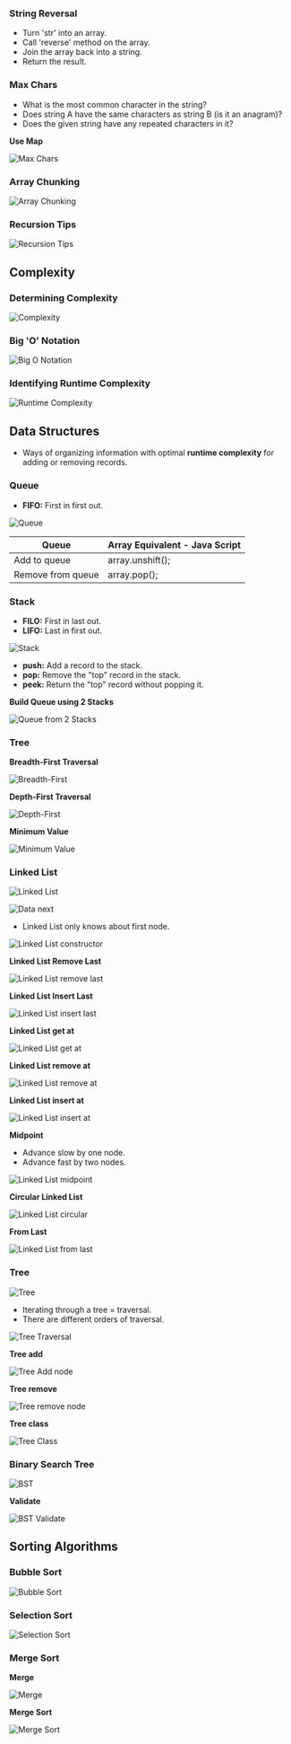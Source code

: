 ### String Reversal

- Turn 'str' into an array.
- Call 'reverse' method on the array.
- Join the array back into a string.
- Return the result.

### Max Chars

- What is the most common character in the string?
- Does string A have the same characters as string B (is it an anagram)?
- Does the given string have any repeated characters in it?

**Use Map**

![Max Chars](images/max-chars.png "Max Chars")

### Array Chunking

![Array Chunking](images/array-chunking.png "Array Chunking")

### Recursion Tips

![Recursion Tips](images/recursion.png "Recursion Tips")

## Complexity

### Determining Complexity

![Complexity](images/complexity.png "Complexity")

### Big 'O' Notation

![Big O Notation](images/big-o.png "Big O Notation")

### Identifying Runtime Complexity

![Runtime Complexity](images/runtime-complexity.png "Runtime Complexity")


## Data Structures

- Ways of organizing information with optimal **runtime complexity** for adding or removing records.

### Queue

- **FIFO:** First in first out.

![Queue](images/queue.png "Queue")

| Queue | Array Equivalent - Java Script |
|---|---|
| Add to queue | array.unshift(); |
| Remove from queue | array.pop(); |

### Stack

- **FILO:** First in last out.
- **LIFO:** Last in first out.

![Stack](images/stack.png "Stack")

- **push:** Add a record to the stack.
- **pop:** Remove the "top" record in the stack.
- **peek:** Return the "top" record without popping it.

**Build Queue using 2 Stacks**

![Queue from 2 Stacks](images/two-stacks-add.png "Queue from 2 Stacks")


### Tree

**Breadth-First Traversal**

![Breadth-First](images/tree-breadth-first.png "Breadth-First")

**Depth-First Traversal**

![Depth-First](images/tree-depth-first-traversal.png "Depth-First")

**Minimum Value**

![Minimum Value](images/tree-min-value.png "Minimum Value")

### Linked List

![Linked List](images/linked-list.png "Linked List")

![Data next](images/data-next.png "Data next")

- Linked List only knows about first node.

![Linked List constructor](images/linked-list-constructor.png "Linked List constructor")

**Linked List Remove Last**

![Linked List remove last](images/linked-list-remove-last.png "Linked List remove last")

**Linked List Insert Last**

![Linked List insert last](images/linked-list-insert-last.png "Linked List insert last")

**Linked List get at**

![Linked List get at](images/linked-list-get-at.png "Linked List get at")

**Linked List remove at**

![Linked List remove at](images/linked-list-remove-at.png "Linked List remove at")

**Linked List insert at**

![Linked List insert at](images/linked-list-insert-at.png "Linked List insert at")

**Midpoint**

- Advance slow by one node.
- Advance fast by two nodes.

![Linked List midpoint](images/linked-list-midpoint.png "Linked List midpoint")

**Circular Linked List**

![Linked List circular](images/linked-list-circular.png "Linked List circular")

**From Last**

![Linked List from last](images/linked-list-from-last.png "Linked List from last")

### Tree

![Tree](images/tree.png "Tree")

- Iterating through a tree = traversal.
- There are different orders of traversal.

![Tree Traversal](images/tree-traversal.png "Tree Traversal")

**Tree add**

![Tree Add node](images/tree-add.png "Tree Add node")

**Tree remove**

![Tree remove node](images/tree-remove.png "Tree remove node")

**Tree class**

![Tree Class](images/tree-class.png "Tree Class")

### Binary Search Tree

![BST](images/bst.png "BST")

**Validate**

![BST Validate](images/bst-validate.png "BST Validate")



## Sorting Algorithms

### Bubble Sort

![Bubble Sort](images/bubble-sort.png "Bubble Sort")

### Selection Sort

![Selection Sort](images/selection-sort.png "Selection Sort")

### Merge Sort

**Merge**

![Merge](images/merge.png "Merge")

**Merge Sort**

![Merge Sort](images/merge-sort.png "Merge Sort")
